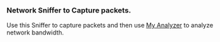 ### Network Sniffer to Capture packets.

Use this Sniffer to capture packets and then use 
[My Analyzer](https://github.com/mehran-prs/Analyzer)
to analyze network bandwidth.